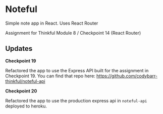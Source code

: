 # Noteful

Simple note app in React. Uses React Router

Assignment for Thinkful Module 8 / Checkpoint 14 (React Router)

## Updates

**Checkpoint 19**

Refactored the app to use the Express API built for the assignment in Checkpoint 19.
You can find that repo here: https://github.com/codybarr-thinkful/noteful-api

**Checkpoint 20**

Refactored the app to use the production express api in `noteful-api` deployed to heroku.
